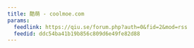 ```yaml
---
title: 酷萌 - coolmoe.com
params:
  feedlink: https://qiu.se/forum.php?auth=0&fid=2&mod=rss
  feedid: ddc54ba41b19b856c809d6e49fe82d88
---
```

